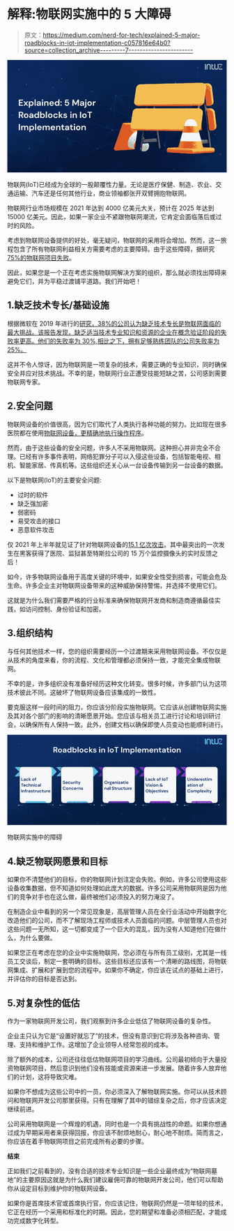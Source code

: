 # 解释:物联网实施中的 5 大障碍

> 原文：<https://medium.com/nerd-for-tech/explained-5-major-roadblocks-in-iot-implementation-c057816e64b0?source=collection_archive---------7----------------------->

![](img/b6031f8923d6d3edd28caf249986f728.png)

物联网(IoT)已经成为全球的一股颠覆性力量。无论是医疗保健、制造、农业、交通运输、汽车还是任何其他行业，商业领袖都张开双臂拥抱物联网。

物联网行业市场规模在 2021 年达到 4000 亿美元大关，预计在 2025 年达到 15000 亿美元。因此，如果一家企业不紧跟物联网潮流，它肯定会面临落后或过时的风险。

考虑到物联网设备提供的好处，毫无疑问，物联网的采用将会增加。然而，这一旅程包含了所有物联网利益相关方需要考虑的主要障碍。由于这些障碍，据研究 [75%的物联网项目失败](https://www.softeq.com/blog/75-of-iot-projects-fail-heres-what-you-could-do-to-avoid-this-scenario)。

因此，如果您是一个正在考虑实施物联网解决方案的组织，那么就必须找出障碍来避免它们，并为平稳过渡铺平道路。我们开始吧！

## 1.缺乏技术专长/基础设施

根据微软在 2019 年进行的[研究，38%的公司认为缺乏技术专长是物联网面临的最大挑战。该报告发现，缺乏适当技术专业知识和资源的企业在概念验证阶段的失败率更高。他们的失败率为 30%,相比之下，拥有足够熟练团队的公司失败率为 25%。](https://azure.microsoft.com/mediahandler/files/resourcefiles/iot-signals/IoT-Signals-Microsoft-072019.pdf)

这并不令人惊讶，因为物联网是一项复杂的技术，需要正确的专业知识，同时确保安全并应对技术挑战。不幸的是，物联网行业正遭受技能短缺之苦，公司感到需要物联网专家。

## 2.安全问题

物联网设备的价值很高，因为它们取代了人类执行各种功能的努力。比如现在很多医院都在使用[物联网设备，更精确地执行操作程序](https://www.intuz.com/top-iot-operating-systems-for-iot-devices)。

然而，由于这些设备的安全问题，许多人不采用物联网。这种担心并非完全不合理。已经有许多事件表明，网络犯罪分子可以入侵这些设备，包括智能电视、相机、智能家居、传真机等。这些组织还关心从一台设备传输到另一台设备的数据。

以下是物联网(IoT)的主要安全问题:

*   过时的软件
*   缺乏强加密
*   弱密码
*   易受攻击的接口
*   恶意软件攻击

仅 2021 年上半年就见证了针对物联网设备的[15.1 亿次攻击](https://tdwi.org/articles/2021/11/05/most-vulnerable-iot-devices.aspx%23:~:text=Globally%252C%25201.5%2520billion%2520attacks%2520have,first%2520six%2520months%2520of%25202021.)。其中最突出的一次发生在黑客获得了医院、监狱甚至特斯拉公司的 15 万个监控摄像头的实时反馈之后！

如今，许多物联网设备用于高度关键的环境中，如果安全性受到损害，可能会危及生命。许多企业主对物联网设备带来的这种威胁保持警惕，并选择不使用它们。

这就是为什么我们需要严格的行业标准来确保物联网开发商和制造商遵循最佳实践，如访问控制、身份验证和加密。

## 3.组织结构

与任何其他技术一样，您的组织需要经历一个过渡期来采用物联网设备。不仅仅是从技术的角度来看，你的流程、文化和管理都必须保持一致，才能完全集成物联网。

不幸的是，许多组织没有准备好经历这种文化转变。很多时候，许多部门认为这项技术彼此不同。这破坏了物联网设备应该集成的一致性。

要克服这样一段时间的阻力，你应该分阶段实施物联网。它应该从创建物联网实施及其对各个部门的影响的清晰愿景开始。您应该与相关员工进行讨论和培训研讨会，以确保所有人保持一致。此外，创建文档以确保即使人员变动也能顺利进行。

![](img/315e8ebf97b78feacde6ec7a72b7e914.png)

物联网实施中的障碍

## 4.缺乏物联网愿景和目标

如果你不清楚他们的目标，你的物联网计划注定会失败。例如，许多公司使用这些设备收集数据，但不知道如何处理如此庞大的数据。许多公司采用物联网是因为他们的竞争对手也在这么做，最终被他们必须投入的努力淹没了。

在制造企业中看到的另一个常见现象是，高层管理人员在全行业活动中开始数字化改造他们的公司，而不了解现场工程师或技术人员面临的问题。中层管理人员也对这些问题一无所知，这一切都变成了一个巨大的混乱，因为没有人知道他们在做什么，为什么要做。

如果您正在考虑在您的企业中实施物联网，您必须在与所有员工级别，尤其是一线员工交谈后，制定一套明确的目标。这些目标还应该有一个清晰的路线图，将物联网集成、扩展和扩展到您的流程中。如果你不确定，你应该在试点的基础上进行，并评估你的目标是否达到。

## 5.对复杂性的低估

作为一家物联网开发公司，我们观察到许多企业低估了物联网设备的复杂性。

企业主只认为它是“设置好就忘了”的技术，但没有意识到它将涉及各种咨询、管理、支持和维护工作。这增加了企业领导人经常忽视的成本。

除了额外的成本，公司还往往低估物联网项目的学习曲线。公司最初倾向于大量投资物联网项目，然后意识到他们没有技能或资源来进一步发展。随着许多人放弃他们的计划，这将导致灾难。

如果你不想成为这些公司中的一员，你必须深入了解物联网实施。你可以从技术顾问和物联网开发公司那里获得。只有在理解了其中的错综复杂之后，你才应该决定继续前进。

公司采用物联网是一个辉煌的机遇，同时也是一个具有挑战性的命题。如果你想通过成为早期采用者来获得回报，你应该不耐烦地耐心，耐心地不耐烦。简而言之，你应该在着手物联网项目之前完成所有必要的步骤。

**结束**

正如我们之前看到的，没有合适的技术专业知识是一些企业最终成为“物联网墓地”的主要原因这就是为什么我们建议雇佣可靠的物联网开发公司，他们可以帮助你从设定目标到维护你的物联网设备。

如果你是首席技术官或首席执行官，你应该记住，物联网仍然是一项年轻的技术，它正在经历一个采用和标准化的时期。因此，您的期望和准备必须相匹配，才能成功完成数字化转型。
